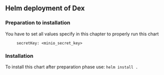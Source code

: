## Helm deployment of Dex

### Preparation to installation

You have to set all values specify in this chapter to properly run this chart
```  accessKey: <minio_access_key>
     secretKey: <minio_secret_key>
```

### Installation

To install this chart after preparation phase use:
```helm install .```